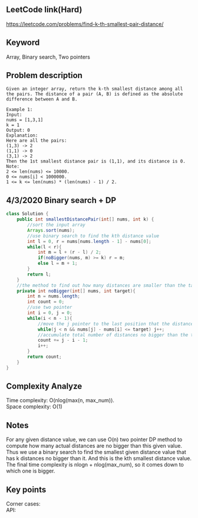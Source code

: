 ## LeetCode link(Hard)
https://leetcode.com/problems/find-k-th-smallest-pair-distance/

## Keyword
Array, Binary search, Two pointers

## Problem description
```
Given an integer array, return the k-th smallest distance among all the pairs. The distance of a pair (A, B) is defined as the absolute difference between A and B.

Example 1:
Input:
nums = [1,3,1]
k = 1
Output: 0 
Explanation:
Here are all the pairs:
(1,3) -> 2
(1,1) -> 0
(3,1) -> 2
Then the 1st smallest distance pair is (1,1), and its distance is 0.
Note:
2 <= len(nums) <= 10000.
0 <= nums[i] < 1000000.
1 <= k <= len(nums) * (len(nums) - 1) / 2.
```
## 4/3/2020 Binary search + DP

```java
class Solution {
    public int smallestDistancePair(int[] nums, int k) {
        //sort the input array
        Arrays.sort(nums);
        //use binary search to find the kth distance value
        int l = 0, r = nums[nums.length - 1] - nums[0];
        while(l < r){
            int m = l + (r - l) / 2;
            if(noBigger(nums, m) >= k) r = m;
            else l = m + 1;
        }
        return l;
    }
    //the method to find out how many distances are smaller than the target value
    private int noBigger(int[] nums, int target){
        int n = nums.length;
        int count = 0;
        //use two pointer
        int i = 0, j = 0;
        while(i < n - 1){
            //move the j pointer to the last position that the distance between two pointers is still no bigger than the target
            while(j < n && nums[j] - nums[i] <= target) j++;
            //accumulate total number of distances no bigger than the target
            count += j - i - 1;
            i++;
        }
        return count;
    }
}
```

## Complexity Analyze
Time complexity: O(nlog(max(n, max_num)). \
Space complexity: O(1)

## Notes
For any given distance value, we can use O(n) two pointer DP method to compute how many actual distances are no bigger than this given value. Thus we use a binary search to find the smallest given distance value that has k distances no bigger than it. And this is the kth smallest distance value. The final time complexity is nlogn + nlog(max_num), so it comes down to which one is bigger.

## Key points
Corner cases:\
API:

